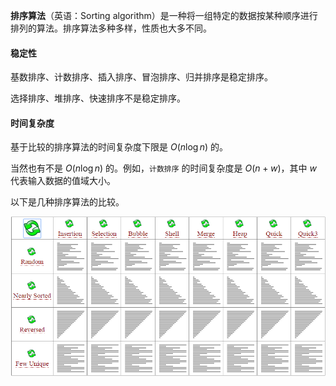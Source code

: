 **排序算法**（英语：Sorting algorithm）是一种将一组特定的数据按某种顺序进行排列的算法。排序算法多种多样，性质也大多不同。

#### 稳定性

基数排序、计数排序、插入排序、冒泡排序、归并排序是稳定排序。

选择排序、堆排序、快速排序不是稳定排序。

#### 时间复杂度

基于比较的排序算法的时间复杂度下限是 $O(n\log n)$ 的。

当然也有不是 $O(n\log n)$ 的。例如，`计数排序` 的时间复杂度是 $O(n+w)$，其中 $w$ 代表输入数据的值域大小。

以下是几种排序算法的比较。

![几种排序算法的比较](./images/sort-intro-1.apng)
